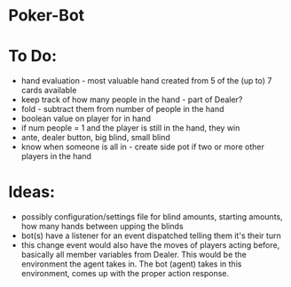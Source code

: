 # Poker-Bot

# To Do:
* hand evaluation - most valuable hand created from 5 of the (up to) 7 cards available
* keep track of how many people in the hand - part of Dealer?
* fold - subtract them from number of people in the hand
* boolean value on player for in hand
* if num people = 1 and the player is still in the hand, they win
* ante, dealer button, big blind, small blind
* know when someone is all in - create side pot if two or more other players in the hand

# Ideas:
* possibly configuration/settings file for blind amounts, starting amounts, how many hands between upping the blinds
* bot(s) have a listener for an event dispatched telling them it's their turn
* this change event would also have the moves of players acting before, basically all member variables from Dealer. This would be the environment the agent takes in. The bot (agent) takes in this environment, comes up with the proper action response.